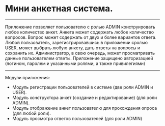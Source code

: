 # Мини анкетная система.
***
Приложение позволяет пользователю с ролью ADMIN  конструировать   любое   количество   анкет.   Анкета   может   содержать   любое количество вопросов. Вопрос может содержать от  двух и более вариантов ответа. Любой пользователь, зарегистрировавшись в приложении сролью  USER,   может   выбрать   любую   анкету,   дать   ответы   на   вопросы   и   сохранить   их. Администратор,   в   свою   очередь,   может   просматривать   данные   пользователем   ответы. Приложение защищено авторизацией (логином, паролем и указанными ролями, а также привилегиями)
***
Модули приложения: 
* Модуль регистрации пользователей в системе (две роли ADMIN и USER).
* Модуль конструктора анкет (создание и редактирование) (для роли ADMIN).
* Модуль отображение анкет пользователю для прохождения опроса (для любой роли).
* Модуль просмотра ответов пользователей (для роли ADMIN)
